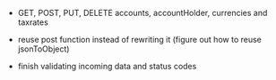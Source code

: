 - GET, POST, PUT, DELETE accounts, accountHolder, currencies and taxrates

- reuse post function instead of rewriting it (figure out how to reuse jsonToObject)
- finish validating incoming data and status codes
